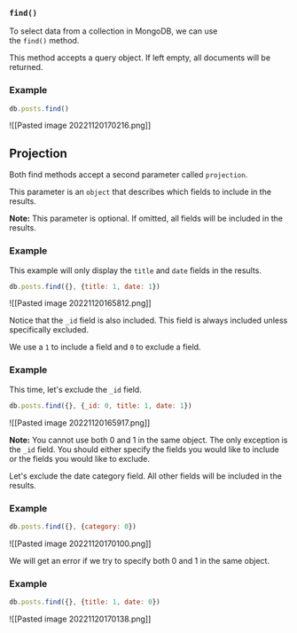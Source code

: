 ### `find()`

To select data from a collection in MongoDB, we can use the `find()` method.

This method accepts a query object. If left empty, all documents will be returned.

### Example

```jsx
db.posts.find()
```

![[Pasted image 20221120170216.png]]
## Projection

Both find methods accept a second parameter called `projection`.

This parameter is an `object` that describes which fields to include in the results.

**Note:** This parameter is optional. If omitted, all fields will be included in the results.

### Example

This example will only display the `title` and `date` fields in the results.

```jsx
db.posts.find({}, {title: 1, date: 1})
```

![[Pasted image 20221120165812.png]]




Notice that the `_id` field is also included. This field is always included unless specifically excluded.

We use a `1` to include a field and `0` to exclude a field.

### Example

This time, let's exclude the `_id` field.

```jsx
db.posts.find({}, {_id: 0, title: 1, date: 1})
```

![[Pasted image 20221120165917.png]]

**Note:** You cannot use both 0 and 1 in the same object. The only exception is the `_id` field. You should either specify the fields you would like to include or the fields you would like to exclude.


Let's exclude the date category field. All other fields will be included in the results.

### Example

```jsx
db.posts.find({}, {category: 0})
```

![[Pasted image 20221120170100.png]]



We will get an error if we try to specify both 0 and 1 in the same object.

### Example

```jsx
db.posts.find({}, {title: 1, date: 0})
```


![[Pasted image 20221120170138.png]]




